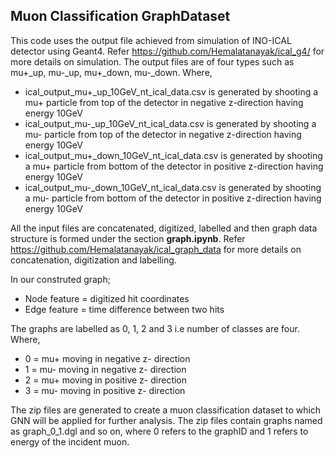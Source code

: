 ## Muon Classification GraphDataset
This code uses the output file achieved from simulation of INO-ICAL detector using Geant4. Refer https://github.com/Hemalatanayak/ical_g4/ for more details on simulation. The output files are of four types such as mu+_up, mu-_up, mu+_down, mu-_down. Where,
  - ical_output_mu+_up_10GeV_nt_ical_data.csv is generated by shooting a mu+ particle from top of the detector in negative z-direction having energy 10GeV
 - ical_output_mu-_up_10GeV_nt_ical_data.csv is generated by shooting a mu- particle from top of the detector in negative z-direction having energy 10GeV
 - ical_output_mu+_down_10GeV_nt_ical_data.csv is generated by shooting a mu+ particle from bottom of the detector in positive z-direction having energy 10GeV
 - ical_output_mu-_down_10GeV_nt_ical_data.csv is generated by shooting a mu- particle from bottom of the detector in positive z-direction having energy 10GeV

All the input files are concatenated, digitized, labelled and then graph data structure is formed under the section **graph.ipynb**. Refer https://github.com/Hemalatanayak/ical_graph_data for more details on concatenation, digitization and labelling.

In our construted graph;
- Node feature = digitized hit coordinates
- Edge feature = time difference between two hits

The graphs are labelled as 0, 1, 2 and 3 i.e number of classes are four. Where, 
 - 0 = mu+ moving in negative z- direction
 - 1 = mu- moving in negative z- direction
 - 2 = mu+ moving in positive z- direction
 - 3 = mu- moving in positive z- direction

The zip files are generated to create a muon classification dataset to which GNN will be applied for further analysis. The zip files contain graphs named as graph_0_1.dgl and so on, where 0 refers to the graphID and 1 refers to energy of the incident muon.